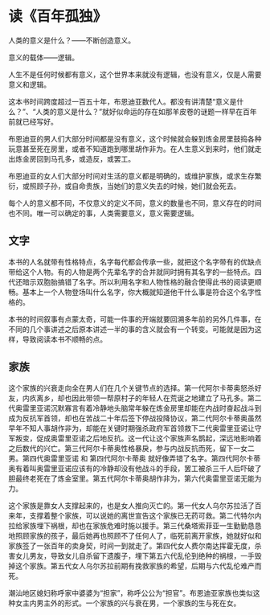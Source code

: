 # 读《百年孤独》

人类的意义是什么？——不断创造意义。

意义的载体——逻辑。

人生不是任何时候都有意义，这个世界本来就没有逻辑，也没有意义，仅是人需要意义和逻辑。

这本书时间跨度超过一百五十年，布恩迪亚数代人。都没有讲清楚“意义是什么？”、“人类的意义是什么？”就好似命运的存在如那羊皮卷的谜题一样早在百年前就已经写好。

布恩迪亚的男人们大部分时间都是没有意义，这个时候就会躲到炼金房里鼓捣各种玩意甚至死在房里，或者不知道跑到哪里胡作非为。在人生意义到来时，他们就走出炼金房回到马孔多，或造反，或罢工。

布恩迪亚的女人们大部分时间对生活的意义都是明确的，或维护家族，或求生存繁衍，或照顾子孙，或自命贵族，当她们的意义失去的时候，她们就会死去。

每个人的意义都不同，不仅意义的定义不同，意义的数量也不同，意义存在的时间也不同。唯一可以确定的事，人类需要意义，意义需要逻辑。

## 文字

本书的人名就带有性格特点，名字每代都会传承一些，就把这个名字带有的优缺点带给这个人物。有的人物是两个先辈名字的合并就同时拥有其名字的一些特点。四代还暗示双胞胎搞错了名字。所以利用名字和人物性格的融合使得此书的阅读更顺畅。基本上一个人物登场叫什么名字，你大概就知道他干什么事是符合这个名字性格的。

本书的时间叙事有点蒙太奇，可能一件事的开端就要回溯多年前的另外几件事，在不同的几个事讲述之后原本讲述一半的事的含义就会有一个转变。可能就是因为这样，导致阅读本书不顺畅的点。

## 家族

这个家族的兴衰走向全在男人们在几个关键节点的选择。第一代阿尔卡蒂奥怒杀好友，内疚离乡，却也因此带领一帮原村子的年轻人在荒诞之地建立了马孔多。第二代奥雷里亚诺沉默寡言有着冷静地头脑常年躲在炼金房里却能在内战时奋起战斗到成为反抗军首领，却也在苦战二十年后签下停战投降协议，第二代阿尔卡蒂奥虽然早年不知人事胡作非为，却能在关键时期强杀政府军首领救下二代奥雷里亚诺让守军叛变，促成奥雷里亚诺之后地反抗。这一代让这个家族声名鹊起，深远地影响着之后数代的兴亡。第三代阿尔卡蒂奥性格暴戾，参与内战反抗而死，留下一女二男。第四代奥雷里亚诺 和 第四代阿尔卡蒂奥 就好像弄错了名字。第四代阿尔卡蒂奥有着叫奥雷里亚诺应该有的冷静却没有他战斗的手段，罢工被杀三千人后吓破了胆最终老死在了炼金室里。第五代阿尔卡蒂奥胡作非为，第六代奥雷里亚诺无能为力。

这个家族是靠女人支撑起来的，也是女人推向灭亡的。第一代女人乌尔苏拉活了百来年，支撑着整个家族，可以说她的离世宣告这个家族已无药可救。第二代特尔内拉给家族埋下祸根，却也在家族危难时施以援手。第三代桑塔索菲亚一生勤勤恳恳地照顾家族的孩子，最后她再也照顾不了任何人了，临死前离开家族，她就好似和家族签了一张百年的卖身契，时间一到就走了。第四代女人费尔南达挥霍无度，杀害女儿男友，导致女儿自杀留下遗腹子，埋下第五六代乱伦到绝种的祸根，一手毁掉这个家族。第五代女人乌尔苏拉前期有挽救家族的希望，后期与六代乱伦难产而死。

潮汕地区媳妇称呼家中婆婆为“担家”，称呼公公为“担官”。布恩迪亚家族也类似这种女主内男主外的形式。一个家族的兴与衰在男，一个家族的生与死在女。
